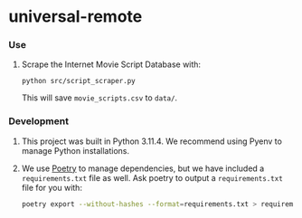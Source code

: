 # universal-remote

### Use

1. Scrape the Internet Movie Script Database with:
    ```base
    python src/script_scraper.py
    ```
    This will save `movie_scripts.csv` to `data/`.


### Development
1. This project was built in Python 3.11.4. We recommend using Pyenv to manage Python installations.

1. We use [Poetry](https://python-poetry.org/docs/master/#installation) to manage dependencies, but we have included a `requirements.txt` file as well. Ask poetry to output a `requirements.txt` file for you with:
    ```bash
    poetry export --without-hashes --format=requirements.txt > requirements.txt
    ```